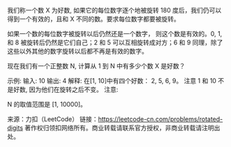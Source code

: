 我们称一个数 X 为好数, 如果它的每位数字逐个地被旋转 180 度后，我们仍可以得到一个有效的，且和 X 不同的数。要求每位数字都要被旋转。

如果一个数的每位数字被旋转以后仍然还是一个数字， 则这个数是有效的。0, 1, 和 8 被旋转后仍然是它们自己；2 和 5 可以互相旋转成对方；6 和 9 同理，除了这些以外其他的数字旋转以后都不再是有效的数字。

现在我们有一个正整数 N, 计算从 1 到 N 中有多少个数 X 是好数？

示例:
输入: 10
输出: 4
解释: 
在[1, 10]中有四个好数： 2, 5, 6, 9。
注意 1 和 10 不是好数, 因为他们在旋转之后不变。
注意:

N 的取值范围是 [1, 10000]。

来源：力扣（LeetCode）
链接：https://leetcode-cn.com/problems/rotated-digits
著作权归领扣网络所有。商业转载请联系官方授权，非商业转载请注明出处。